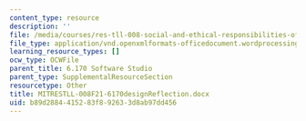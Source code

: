 ```yaml
---
content_type: resource
description: ''
file: /media/courses/res-tll-008-social-and-ethical-responsibilities-of-computing-serc-fall-2021/b89d2884415283f892633d8ab97dd456_MITRESTLL-008F21-6170designReflection.docx
file_type: application/vnd.openxmlformats-officedocument.wordprocessingml.document
learning_resource_types: []
ocw_type: OCWFile
parent_title: 6.170 Software Studio
parent_type: SupplementalResourceSection
resourcetype: Other
title: MITRESTLL-008F21-6170designReflection.docx
uid: b89d2884-4152-83f8-9263-3d8ab97dd456
---
```

